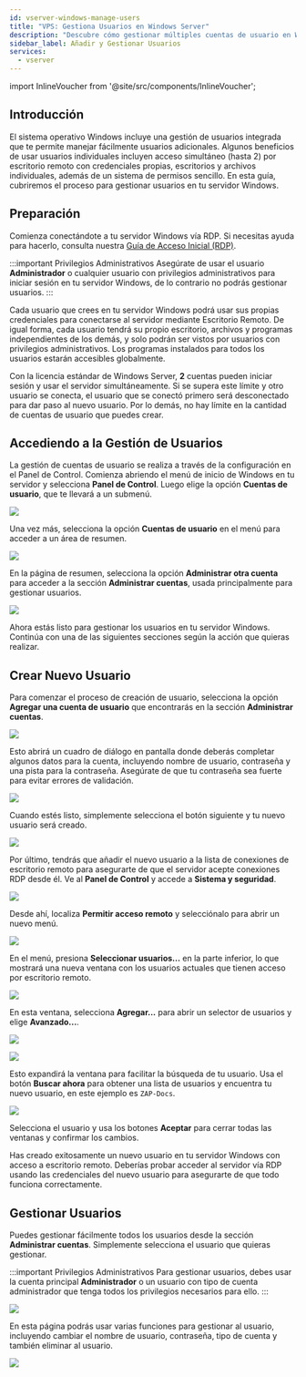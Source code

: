 ```yaml
---
id: vserver-windows-manage-users
title: "VPS: Gestiona Usuarios en Windows Server"
description: "Descubre cómo gestionar múltiples cuentas de usuario en Windows Server para un acceso remoto seguro y simultáneo con escritorios personalizados → Aprende más ahora"
sidebar_label: Añadir y Gestionar Usuarios
services:
  - vserver
---
```


import InlineVoucher from '@site/src/components/InlineVoucher';

## Introducción

El sistema operativo Windows incluye una gestión de usuarios integrada que te permite manejar fácilmente usuarios adicionales. Algunos beneficios de usar usuarios individuales incluyen acceso simultáneo (hasta 2) por escritorio remoto con credenciales propias, escritorios y archivos individuales, además de un sistema de permisos sencillo. En esta guía, cubriremos el proceso para gestionar usuarios en tu servidor Windows.

<InlineVoucher />

## Preparación

Comienza conectándote a tu servidor Windows vía RDP. Si necesitas ayuda para hacerlo, consulta nuestra [Guía de Acceso Inicial (RDP)](vserver-windows-userdp.md).

:::important Privilegios Administrativos
Asegúrate de usar el usuario **Administrador** o cualquier usuario con privilegios administrativos para iniciar sesión en tu servidor Windows, de lo contrario no podrás gestionar usuarios.
:::

Cada usuario que crees en tu servidor Windows podrá usar sus propias credenciales para conectarse al servidor mediante Escritorio Remoto. De igual forma, cada usuario tendrá su propio escritorio, archivos y programas independientes de los demás, y solo podrán ser vistos por usuarios con privilegios administrativos. Los programas instalados para todos los usuarios estarán accesibles globalmente.

Con la licencia estándar de Windows Server, **2** cuentas pueden iniciar sesión y usar el servidor simultáneamente. Si se supera este límite y otro usuario se conecta, el usuario que se conectó primero será desconectado para dar paso al nuevo usuario. Por lo demás, no hay límite en la cantidad de cuentas de usuario que puedes crear.

## Accediendo a la Gestión de Usuarios

La gestión de cuentas de usuario se realiza a través de la configuración en el Panel de Control. Comienza abriendo el menú de inicio de Windows en tu servidor y selecciona **Panel de Control**. Luego elige la opción **Cuentas de usuario**, que te llevará a un submenú.

![](https://screensaver01.zap-hosting.com/index.php/s/zePaY2rcCwTgaCo/preview)

Una vez más, selecciona la opción **Cuentas de usuario** en el menú para acceder a un área de resumen.

![](https://screensaver01.zap-hosting.com/index.php/s/rafwZP8rDnycjpa/preview)

En la página de resumen, selecciona la opción **Administrar otra cuenta** para acceder a la sección **Administrar cuentas**, usada principalmente para gestionar usuarios.

![](https://screensaver01.zap-hosting.com/index.php/s/iyQ9ZXoFLdMTNSZ/preview)

Ahora estás listo para gestionar los usuarios en tu servidor Windows. Continúa con una de las siguientes secciones según la acción que quieras realizar.

## Crear Nuevo Usuario

Para comenzar el proceso de creación de usuario, selecciona la opción **Agregar una cuenta de usuario** que encontrarás en la sección **Administrar cuentas**.

![](https://screensaver01.zap-hosting.com/index.php/s/x4EpREF5FJoLycw/preview)

Esto abrirá un cuadro de diálogo en pantalla donde deberás completar algunos datos para la cuenta, incluyendo nombre de usuario, contraseña y una pista para la contraseña. Asegúrate de que tu contraseña sea fuerte para evitar errores de validación.

![](https://screensaver01.zap-hosting.com/index.php/s/dAyCkyAA2BLwNNe/preview)

Cuando estés listo, simplemente selecciona el botón siguiente y tu nuevo usuario será creado.

![](https://screensaver01.zap-hosting.com/index.php/s/zEZGXQH9ErcCbgD/preview)

Por último, tendrás que añadir el nuevo usuario a la lista de conexiones de escritorio remoto para asegurarte de que el servidor acepte conexiones RDP desde él. Ve al **Panel de Control** y accede a **Sistema y seguridad**.

![](https://screensaver01.zap-hosting.com/index.php/s/NtNg7sRRgDdnffr/preview)

Desde ahí, localiza **Permitir acceso remoto** y selecciónalo para abrir un nuevo menú.

![](https://screensaver01.zap-hosting.com/index.php/s/diBL57HtffpNAGX/preview)

En el menú, presiona **Seleccionar usuarios...** en la parte inferior, lo que mostrará una nueva ventana con los usuarios actuales que tienen acceso por escritorio remoto.

![](https://screensaver01.zap-hosting.com/index.php/s/TP7LW2pWboFKixy/preview)

En esta ventana, selecciona **Agregar...** para abrir un selector de usuarios y elige **Avanzado...**.

![](https://screensaver01.zap-hosting.com/index.php/s/MTinLT9PDA45TAS/preview)

![](https://screensaver01.zap-hosting.com/index.php/s/SNd89fxNXKbfBBt/preview)

Esto expandirá la ventana para facilitar la búsqueda de tu usuario. Usa el botón **Buscar ahora** para obtener una lista de usuarios y encuentra tu nuevo usuario, en este ejemplo es `ZAP-Docs`.

![](https://screensaver01.zap-hosting.com/index.php/s/spQL9fTNd778bry/preview)

Selecciona el usuario y usa los botones **Aceptar** para cerrar todas las ventanas y confirmar los cambios.

Has creado exitosamente un nuevo usuario en tu servidor Windows con acceso a escritorio remoto. Deberías probar acceder al servidor vía RDP usando las credenciales del nuevo usuario para asegurarte de que todo funciona correctamente.

## Gestionar Usuarios

Puedes gestionar fácilmente todos los usuarios desde la sección **Administrar cuentas**. Simplemente selecciona el usuario que quieras gestionar.

:::important Privilegios Administrativos
Para gestionar usuarios, debes usar la cuenta principal **Administrador** o un usuario con tipo de cuenta administrador que tenga todos los privilegios necesarios para ello.
:::

![](https://screensaver01.zap-hosting.com/index.php/s/yJPTWKieZNZXifH/preview)

En esta página podrás usar varias funciones para gestionar al usuario, incluyendo cambiar el nombre de usuario, contraseña, tipo de cuenta y también eliminar al usuario.

![](https://screensaver01.zap-hosting.com/index.php/s/tkPtbrmfsnK3TcG/preview)

<InlineVoucher />